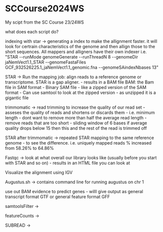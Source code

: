 # SCCourse2024WS
My scipt from the SC Course 23/24WS

what does each script do?

indexing with star -> generating a index to make the allignment faster. it will look for certrain characteristics of the genome and then allign those to the short sequences. All mappers and alligners have their own indexer
    i.e. "STAR --runMode genomeGenerate --runThreadN 8 --genomeDir jaNemVect1.1_STAR --genomeFastaFiles GCF_932526225.1_jaNemVect1.1_genomic.fna --genomeSAindexNbases 13"

STAR -> Run the mapping job: align reads to a reference genome or transcriptome. STAR is a gap aligner. - results in a BAM file
   BAM: the Bam file in SAM format - Binary SAM file - like a zipped version of the SAM format 
      - Can use samtool to look at the zipped version - as unzipped it is a gigantic file 

trimmomatic -> read trimming to increase the quality of our read set
    - asseses the quality of reads and shortens or discards them
    - i.e. minimum length - dont want to remove more than half the average read length - remove reads that are too short 
    - sliding window of 6 bases if average quality drops below 15 then this and the rest of the read is trimmed off

STAR after trimmomatic -> repeated STAR mapping to the same reference genome - to see the difference. i.e. uniquely mapped reads % increased from 58.26% to 64.86%

Fastqc -> look at what overall our library looks like (usually before you start with STAR and so on) - results in an HTML file you can look at

Visualize the alignment using IGV

Augustus.sh -> contains command line for running augustus on chr 1

use out BAM evidence to predict genes - willl give output as general transcript format GTF or general feature format GFF

samtoolsFilter ->

featureCounts -> 

SUBREAD -> 
